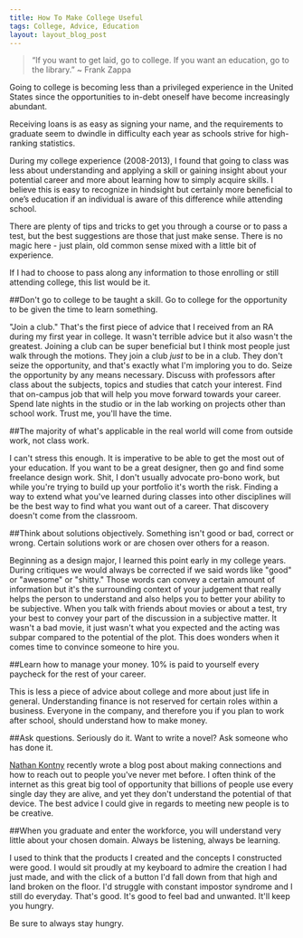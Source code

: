 ```yaml
---
title: How To Make College Useful
tags: College, Advice, Education
layout: layout_blog_post
---
```


> “If you want to get laid, go to college. If you want an education, go to the library.” ~ Frank Zappa

Going to college is becoming less than a privileged experience in the United States since the opportunities to in-debt oneself have become increasingly abundant.

Receiving loans is as easy as signing your name, and the requirements to graduate seem to dwindle in difficulty each year as schools strive for high-ranking statistics.

During my college experience (2008-2013), I found that going to class was less about understanding and applying a skill or gaining insight about your potential career and more about learning how to simply acquire skills. I believe this is easy to recognize in hindsight but certainly more beneficial to one’s education if an individual is aware of this difference while attending school.

There are plenty of tips and tricks to get you through a course or to pass a test, but the best suggestions are those that just make sense. There is no magic here - just plain, old common sense mixed with a little bit of experience. 

If I had to choose to pass along any information to those enrolling or still attending college, this list would be it.

##Don't go to college to be taught a skill. Go to college for the opportunity to be given the time to learn something.

"Join a club." That's the first piece of advice that I received from an RA during my first year in college. It wasn't terrible advice but it also wasn't the greatest. Joining a club can be super beneficial but I think most people just walk through the motions. They join a club *just* to be in a club. They don't seize the opportunity, and that's exactly what I'm imploring you to do. Seize the opportunity by any means necessary. Discuss with professors after class about the subjects, topics and studies that catch your interest. Find that on-campus job that will help you move forward towards your career. Spend late nights in the studio or in the lab working on projects other than school work. Trust me, you'll have the time.

##The majority of what's applicable in the real world will come from outside work, not class work.

I can't stress this enough. It is imperative to be able to get the most out of your education. If you want to be a great designer, then go and find some freelance design work. Shit, I don't usually advocate pro-bono work, but while you're trying to build up your portfolio it's worth the risk. Finding a way to extend what you've learned during classes into other disciplines will be the best way to find what you want out of a career. That discovery doesn't come from the classroom.

##Think about solutions objectively. Something isn't good or bad, correct or wrong. Certain solutions work or are chosen over others for a reason.

Beginning as a design major, I learned this point early in my college years. During critiques we would always be corrected if we said words like "good" or "awesome" or "shitty." Those words can convey a certain amount of information but it's the surrounding context of your judgement that really helps the person to understand and also helps you to better your ability to be subjective. When you talk with friends about movies or about a test, try your best to convey your part of the discussion in a subjective matter. It wasn't a bad movie, it just wasn't what you expected and the acting was subpar compared to the potential of the plot. This does wonders when it comes time to convince someone to hire you.

##Learn how to manage your money. 10% is paid to yourself every paycheck for the rest of your career.

This is less a piece of advice about college and more about just life in general. Understanding finance is not reserved for certain roles within a business. Everyone in the company, and therefore you if you plan to work after school, should understand how to make money.

##Ask questions. Seriously do it. Want to write a novel? Ask someone who has done it.

[Nathan Kontny](http://ninjasandrobots.com/i-dont-have-any-connections) recently wrote a blog post about making connections and how to reach out to people you've never met before. I often think of the internet as this great big tool of opportunity that billions of people use every single day they are alive, and yet they don't understand the potential of that device. The best advice I could give in regards to meeting new people is to be creative. 

##When you graduate and enter the workforce, you will understand very little about your chosen domain. Always be listening, always be learning.

I used to think that the products I created and the concepts I constructed were good. I would sit proudly at my keyboard to admire the creation I had just made, and with the click of a button I'd fall down from that high and land broken on the floor. I'd struggle with constant impostor syndrome and I still do everyday. That's good. It's good to feel bad and unwanted. It'll keep you hungry. 

Be sure to always stay hungry.

